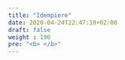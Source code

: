 ```yaml
---
title: "Idempiere"
date: 2020-04-24T22:47:10+02:00
draft: false
weight : 190
pre: "<b> </b>"
---
```

